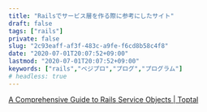 ```yaml
---
title: "Railsでサービス層を作る際に参考にしたサイト"
draft: false
tags: ["rails"]
private: false
slug: "2c93eaff-af3f-483c-a9fe-f6cd8b58c4f8"
date: "2020-07-01T20:07:52+09:00"
lastmod: "2020-07-01T20:07:52+09:00"
keywords: ["rails","ベジプロ","プログ","プログラム"]
# headless: true
---
```


[A Comprehensive Guide to Rails Service Objects | Toptal](https://www.toptal.com/ruby-on-rails/rails-service-objects-tutorial)
